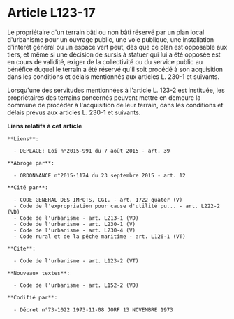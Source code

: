 # Article L123-17

Le propriétaire d'un terrain bâti ou non bâti réservé par un plan local d'urbanisme pour un ouvrage public, une voie
publique, une installation d'intérêt général ou un espace vert peut, dès que ce plan est opposable aux tiers, et même si une
décision de sursis à statuer qui lui a été opposée est en cours de validité, exiger de la collectivité ou du service public
au bénéfice duquel le terrain a été réservé qu'il soit procédé à son acquisition dans les conditions et délais mentionnés aux
articles L. 230-1 et suivants. 

Lorsqu'une des servitudes mentionnées à l'article L. 123-2 est instituée, les propriétaires des terrains concernés peuvent
mettre en demeure la commune de procéder à l'acquisition de leur terrain, dans les conditions et délais prévus aux articles
L. 230-1 et suivants.

**Liens relatifs à cet article**

	**Liens**:

	  - DEPLACE: Loi n°2015-991 du 7 août 2015 - art. 39

	**Abrogé par**:

	  - ORDONNANCE n°2015-1174 du 23 septembre 2015 - art. 12

	**Cité par**:

	  - CODE GENERAL DES IMPOTS, CGI. - art. 1722 quater (V)
	  - Code de l'expropriation pour cause d'utilité pu... - art. L222-2 (VD)
	  - Code de l'urbanisme - art. L213-1 (VD)
	  - Code de l'urbanisme - art. L230-1 (V)
	  - Code de l'urbanisme - art. L230-4 (V)
	  - Code rural et de la pêche maritime - art. L126-1 (VT)

	**Cite**:

	  - Code de l'urbanisme - art. L123-2 (VT)

	**Nouveaux textes**:

	  - Code de l'urbanisme - art. L152-2 (VD)

	**Codifié par**:

	  - Décret n°73-1022 1973-11-08 JORF 13 NOVEMBRE 1973
